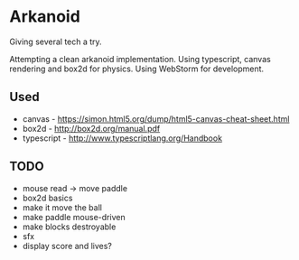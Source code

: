 # Arkanoid

Giving several tech a try.

Attempting a clean arkanoid implementation.
Using typescript, canvas rendering and box2d for physics.
Using WebStorm for development.



## Used

* canvas - <https://simon.html5.org/dump/html5-canvas-cheat-sheet.html>
* box2d - <http://box2d.org/manual.pdf>
* typescript - <http://www.typescriptlang.org/Handbook>



## TODO

* mouse read -> move paddle
* box2d basics
* make it move the ball
* make paddle mouse-driven
* make blocks destroyable
* sfx
* display score and lives?
